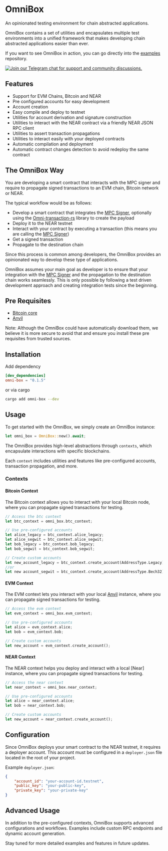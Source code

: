 # OmniBox

An opinionated testing environment for chain abstracted applications. 

OmniBox contains a set of utilities and encapsulates multiple test environments into a unified framework that makes developing chain abstracted applications easier than ever.

If you want to see OmniBox in action, you can go directly into the [examples] repository.

[![Join our Telegram chat for support and community discussions.][telegram-badge]][telegram-url]

[telegram-badge]: https://img.shields.io/endpoint?color=neon&style=for-the-badge&url=https://tg.sumanjay.workers.dev/chain_abstraction
[telegram-url]: https://t.me/chain_abstraction

## Features

- Support for EVM Chains, Bitcoin and NEAR
- Pre configured accounts for easy development
- Account creation
- Easy compile and deploy to testnet
- Utilities for account derivation and signature construction
- Utilities to interact with the NEAR contract via a friendly NEAR JSON RPC client
- Utilities to assert transaction propagations
- Utilities to interact easily with your deployed contracts
- Automatic compilation and deployment
- Automatic contract changes detection to avoid redeploy the same contract

## The OmniBox Way

You are developing a smart contract that interacts with the MPC signer and require to propagate signed transactions to an EVM chain, Bitcoin network or NEAR.

The typical workflow would be as follows:

- Develop a smart contract that integrates the [MPC Signer], optionally using the [Omni-transaction-rs] library to create the payload
- Deploy it to the NEAR testnet 
- Interact with your contract by executing a transaction (this means you are calling the [MPC Signer])
- Get a signed transaction
- Propagate to the destination chain

Since this process is common among developers, the OmniBox provides an opinionated way to develop these type of applications.

OmniBox assumes your main goal as developer is to ensure that your integration with the [MPC Signer] and the propagation to the destination chain works seamlessly. This is only possible by following a test driven development approach and creating integration tests since the beginning.

## Pre Requisites

- [Bitcoin core]
- [Anvil]

Note: Although the OmniBox could have automatically download them, we believe it is more secure to avoid that and ensure you install these pre requisites from trusted sources.

## Installation

Add dependency

```toml
[dev_dependencies]
omni-box = "0.1.5"
```

or via cargo 

```bash
cargo add omni-box --dev
```

## Usage

To get started with the OmniBox, we simply create an OmniBox instance:

```rust
let omni_box = OmniBox::new().await;
```

The OmniBox provides high-level abstractions through `contexts`, which encapsulate interactions with specific blockchains. 

Each `context` includes utilities and features like pre-configured accounts, transaction propagation, and more.

### Contexts

#### Bitcoin Context

The Bitcoin context allows you to interact with your local Bitcoin node, where you can propagate signed transactions for testing.

```rust
// Access the btc context
let btc_context = omni_box.btc_context;

// Use pre-configured accounts
let alice_legacy = btc_context.alice_legacy;
let alice_segwit = btc_context.alice_segwit;
let bob_legacy = btc_context.bob_legacy;
let bob_segwit = btc_context.bob_segwit;

// Create custom accounts
let new_account_legacy = btc_context.create_account(AddressType.Legacy);
//or
let new account_segwit = btc_context.create_account(AddressType.Bech32);
```

#### EVM Context

The EVM context lets you interact with your local [Anvil] instance, where you can propagate signed transactions for testing.

```rust
// Access the evm context
let evm_context = omni_box.evm_context;

// Use pre-configured accounts
let alice = evm_context.alice;
let bob = evm_context.bob;

// Create custom accounts
let new_account = evm_context.create_account();
```

#### NEAR Context

The NEAR context helps you deploy and interact with a local [Near] instance, where you can propagate signed transactions for testing.

```rust
// Access the near context
let near_context = omni_box.near_context;

// Use pre-configured accounts
let alice = near_context.alice;
let bob = near_context.bob;

// Create custom accounts
let new_account = near_context.create_account();
```

## Configuration

Since OmniBox deploys your smart contract to the NEAR testnet, it requires a deployer account. This account must be configured in a `deployer.json` file located in the root of your project.

Example `deployer.json`:

```json
{
    "account_id": "your-account-id.testnet",
    "public_key": "your-public-key",
    "private_key": "your-private-key"
}
```

## Advanced Usage

In addition to the pre-configured contexts, OmniBox supports advanced configurations and workflows. Examples include custom RPC endpoints and dynamic account generation.

Stay tuned for more detailed examples and features in future updates.

<!-- References -->
[Near-Workspaces]: https://github.com/near/near-workspaces-rs
[MPC Signer]: https://github.com/near/mpc
[Bitcoin core]: https://bitcoin.org/en/download
[Anvil]: https://github.com/foundry-rs/foundry/tree/master/crates/anvil
[Omni-transaction-rs]: https://github.com/near/omni-transaction-rs
[examples]: https://github.com/Omni-rs/examples